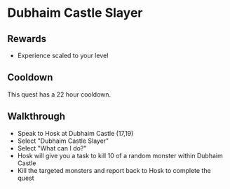 # Dubhaim Castle Slayer

## Rewards

- Experience scaled to your level

## Cooldown

This quest has a 22 hour cooldown.

## Walkthrough

- Speak to Hosk at Dubhaim Castle (17,19)
- Select "Dubhaim Castle Slayer"
- Select "What can I do?"
- Hosk will give you a task to kill 10 of a random monster within Dubhaim Castle
- Kill the targeted monsters and report back to Hosk to complete the quest
